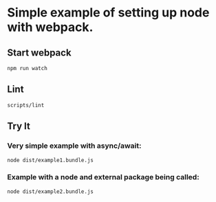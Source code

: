 # Simple example of setting up node with webpack.


## Start webpack

```
npm run watch
```


## Lint
```
scripts/lint
```


## Try It

### Very simple example with async/await:
```
node dist/example1.bundle.js
```


### Example with a node and external package being called:
```
node dist/example2.bundle.js
```

